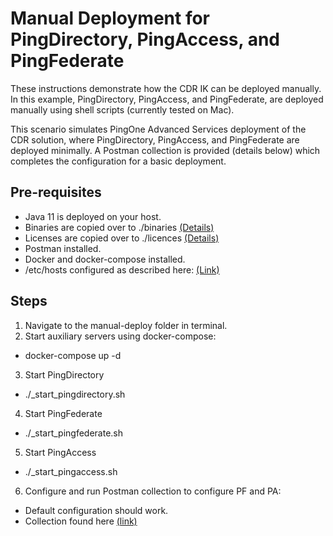 # Manual Deployment for PingDirectory, PingAccess, and PingFederate

These instructions demonstrate how the CDR IK can be deployed manually. In this example, PingDirectory, PingAccess, and PingFederate, are deployed manually using shell scripts (currently tested on Mac). 

This scenario simulates PingOne Advanced Services deployment of the CDR solution, where PingDirectory, PingAccess, and PingFederate are deployed minimally. A Postman collection is provided (details below) which completes the configuration for a basic deployment.

## Pre-requisites

- Java 11 is deployed on your host.
- Binaries are copied over to ./binaries [(Details)](binaries/README.md)
- Licenses are copied over to ./licences [(Details)](licences/README.md)
- Postman installed.
- Docker and docker-compose installed.
- /etc/hosts configured as described here: [(Link)](../docs/README.md)

## Steps

1. Navigate to the manual-deploy folder in terminal.
2. Start auxiliary servers using docker-compose:
  - docker-compose up -d
3. Start PingDirectory
  - ./_start_pingdirectory.sh
4. Start PingFederate
  - ./_start_pingfederate.sh
5. Start PingAccess
  - ./_start_pingaccess.sh
6. Configure and run Postman collection to configure PF and PA:
  - Default configuration should work.
  - Collection found here [(link)](cdr-au.configure_pa_pf.postman_collection.json)
